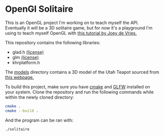 # OpenGl Solitaire

This is an OpenGL project I'm working on to teach myself the API. Eventually
it will be a 3D solitaire game, but for now it's a playground I'm using to teach
myself OpenGL with [this tutorial by Joey de Vries.](https://learnopengl.com/)

This repository contains the following libraries:

- glad.h [(license)](https://github.com/Dav1dde/glad/blob/glad2/LICENSE)
- glm [(license)](https://github.com/g-truc/glm/blob/master/manual.md#section0)
- khrplatform.h

The [models](https://github.com/nsdigirolamo/opengl-solitaire/tree/main/models)
directory contains a 3D model of the Utah Teapot sourced from
[this webpage.](https://users.cs.utah.edu/~dejohnso/models/teapot.html)

To build this project, make sure you have [cmake](https://cmake.org/) and
[GLFW](https://www.glfw.org/) installed on your system. Clone the repository 
and run the following commands while within the newly cloned directory:

```bash
cmake .
cmake --build .
```

And the program can be ran with:

```bash
./solitaire
```
